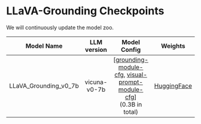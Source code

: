 # LLaVA-Grounding Checkpoints

We will continuously update the model zoo.

| Model Name | LLM version | Model Config | Weights |
|------------|:---------------:|:-------------:|:-----------:|
| LLaVA_Grounding_v0_7b | vicuna-v0-7b | [[grounding-module-cfg](https://github.com/UX-Decoder/LLaVA-Grounding/blob/main/configs/openseed/openseed_swint_lang_joint_2st_visual_prompt.yaml), [visual-prompt-module-cfg](https://github.com/UX-Decoder/LLaVA-Grounding/blob/main/configs/semsam/visual_prompt_encoder.yaml)]<br>(0.3B in total) | [HuggingFace](https://huggingface.co/Haozhangcx/llava_grounding_gd_vp) |
